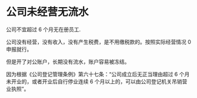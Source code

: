 # 公司未经营无流水


公司不宜超过 6 个月无在册员工.

公司没有经营，没有收入，没有产生税费，是不用缴税款的。按照实际经营情况 0 申报就行。

但是开了对公账户，长期没有流水，账户容易被冻结。

因为根据《公司登记管理条例》第六十七条：“公司成立后无正当理由超过 6 个月未开业的，或者开业后自行停业连续 6 个月以上的，可以由公司登记机关吊销营业执照”。
